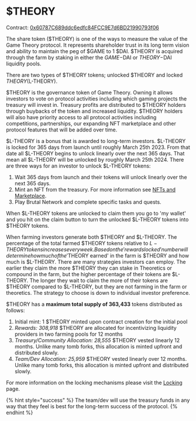 # $THEORY

Contract: [0x60787C689ddc6edfc84FCC9E7d6BD21990793f06](https://ftmscan.com/token/0x60787C689ddc6edfc84FCC9E7d6BD21990793f06)

The share token ($THEORY) is one of the ways to measure the value of the Game Theory protocol. It represents shareholder trust in its long term vision and ability to maintain the peg of $GAME to 1 $DAI. $THEORY is acquired through the farm by staking in either the $GAME-$DAI or $THEORY-$DAI liquidity pools.&#x20;

There are two types of $THEORY tokens; unlocked $THEORY and locked $THEORY ($L-THEORY).

$THEORY is the governance token of Game Theory. Owning it allows investors to vote on protocol activities including which gaming projects the treasury will invest in. Treasury profits are distributed to $THEORY holders through buybacks of the token and increased liquidity. $THEORY holders will also have priority access to all protocol activities including competitions, partnerships, our expanding NFT marketplace and other protocol features that will be added over time.

$L-THEORY is a bonus that is awarded to long-term investors. $L-THEORY is locked for 365 days from launch until roughly March 25th 2023. From that date all $L-THEORY begins to unlock linearly over the next 365 days. That mean all $L-THEORY will be unlocked by roughly March 25th 2024. There are three ways for an investor to unlock $L-THEORY tokens:

1. Wait 365 days from launch and their tokens will unlock linearly over the next 365 days.
2. Mint an NFT from the treasury. For more information see [NFTs and Marketplace](nfts-and-marketplace.md).
3. Play Brutal Network and complete specific tasks and quests.

When $L-THEORY tokens are unlocked to claim them you go to 'my wallet' and you hit on the claim button to turn the unlocked $L-THEORY tokens into $THEORY tokens.

When farming investors generate both $THEORY and $L-THEORY. The percentage of the total farmed $THEORY tokens relative to $L-THEORY tokens increases every week. Based on the 'rewards locked' number will determine how much of the '$THEORY earned' in the farm is $THEORY and how much is $L-THEORY. There are many strategies investors can employ. The earlier they claim the more $THEORY they can stake in Theoretics or compound in the farm, but the higher percentage of their tokens are $L-THEORY. The longer they wait to claim the more of their tokens are $THEORY compared to $L-THEORY, but they are not farming in the farm or theoretics. The strategy to choose is down to individual investor preference.



$THEORY has a **maximum total supply of 363,433** tokens distributed as follows:

1. Initial mint: 1 $THEORY minted upon contract creation for the initial pool
2. _Rewards: 308,918_ $THEORY are allocated for incentivizing liquidity providers in two farming pools for 12 months
3. _Treasury/Community Allocation: 28,555_ $THEORY vested linearly 12 months. Unlike many tomb forks, this allocation is minted upfront and distributed slowly.
4. _Team/Dev Allocation: 25,959_ $THEORY vested linearly over 12 months. Unlike many tomb forks, this allocation is minted upfront and distributed slowly.

For more information on the locking mechanisms please visit the [Locking](locking-and-fees.md) page.

{% hint style="success" %}
The team/dev will use the treasury funds in any way that they feel is best for the long-term success of the protocol.&#x20;
{% endhint %}
